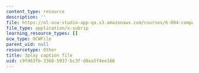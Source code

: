 ```yaml
---
content_type: resource
description: ''
file: https://ol-ocw-studio-app-qa.s3.amazonaws.com/courses/6-004-computation-structures-spring-2017/c9fd63fb33685937bc3fd8ea5f4ee168_3636264.vtt
file_type: application/x-subrip
learning_resource_types: []
ocw_type: OCWFile
parent_uid: null
resourcetype: Other
title: 3play caption file
uid: c9fd63fb-3368-5937-bc3f-d8ea5f4ee168
---
```

